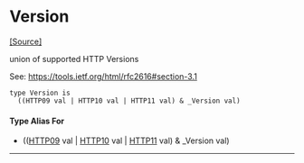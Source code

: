 # Version
<span class="source-link">[[Source]](src/server/request.md#L29)</span>

union of supported HTTP Versions

See: https://tools.ietf.org/html/rfc2616#section-3.1


```pony
type Version is
  ((HTTP09 val | HTTP10 val | HTTP11 val) & _Version val)
```

#### Type Alias For

* (([HTTP09](server-HTTP09.md) val | [HTTP10](server-HTTP10.md) val | [HTTP11](server-HTTP11.md) val) & _Version val)

---

